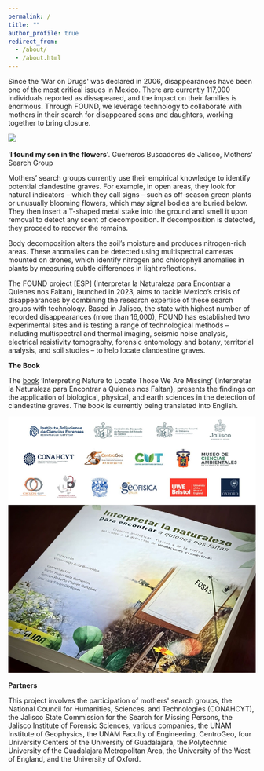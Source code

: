 ```yaml
---
permalink: /
title: ""
author_profile: true
redirect_from: 
  - /about/
  - /about.html
---
```

Since the ‘War on Drugs' was declared in 2006, disappearances have been one of the most critical issues in Mexico. There are currently 117,000 individuals reported as dissapeared, and the impact on their families is enormous. Through FOUND, we leverage technology to collaborate with mothers in their search for disappeared sons and daughters, working together to bring closure.

<img width="700" src="https://github.com/FOUND-project/found-project.github.io/blob/master/images/Screenshot%202024-11-11%20at%2014.12.53.png?raw=true">

'**I found my son in the flowers**'. Guerreros Buscadores de Jalisco, Mothers' Search Group

Mothers’ search groups currently use their empirical knowledge to identify potential clandestine graves. For example, in open areas, they look for natural indicators – which they call signs – such as off-season green plants or unusually blooming flowers, which may signal bodies are buried below. They then insert a T-shaped metal stake into the ground and smell it upon removal to detect any scent of decomposition. If decomposition is detected, they proceed to recover the remains.

Body decomposition alters the soil’s moisture and produces nitrogen-rich areas. These anomalies can be detected using multispectral cameras mounted on drones, which identify nitrogen and chlorophyll anomalies in plants by measuring subtle differences in light reflections.

The FOUND project [ESP] (Interpretar la Naturaleza para Encontrar a Quienes nos Faltan), launched in 2023, aims to tackle Mexico’s crisis of disappearances by combining the research expertise of these search groups with technology. Based in Jalisco, the state with highest number of recorded disappearances (more than 16,000), FOUND has established two experimental sites and is testing a range of technological methods – including multispectral and thermal imaging, seismic noise analysis, electrical resistivity tomography, forensic entomology and botany, territorial analysis, and soil studies – to help locate clandestine graves. 

**The Book**

The [book](https://www.centrogeo.org.mx/cgeo_archivo/240926_libro-interpretar-la-naturaleza.pdf) ‘Interpreting Nature to Locate Those We Are Missing’ (Interpretar la Naturaleza para Encontrar a Quienes nos Faltan), presents the findings on the application of biological, physical, and earth sciences in the detection of clandestine graves.
The book is currently being translated into English.

<img width="700" src="https://github.com/FOUND-project/found-project.github.io/blob/master/images/1727361199015.jpg?raw=true">

**Partners**

This project involves the participation of mothers' search groups, the National Council for Humanities, Sciences, and Technologies (CONAHCYT), the Jalisco State Commission for the Search for Missing Persons, the Jalisco Institute of Forensic Sciences, various companies, the UNAM Institute of Geophysics, the UNAM Faculty of Engineering, CentroGeo, four University Centers of the University of Guadalajara, the Polytechnic University of the Guadalajara Metropolitan Area, the University of the West of England, and the University of Oxford.
